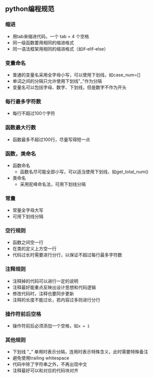## python编程规范

### 缩进

+ 用tab来缩进代码，一个 tab = 4 个空格
+ 同一级函数要用相同的缩进格式
+ 同一语法框架用相同的缩进格式（如if-elif-else）

### 变量命名

+ 普通的变量名采用全字母小写，可以使用下划线，如case_num=[]
+ 单词之间的分隔只允许使用下划线"_"作为分隔
+ 变量名可以包括字母、数字、下划线，但是数字不作为开头

### 每行最多字符数

+ 每行不超过100个字符

### 函数最大行数

+ 函数最多不超过100行，尽量写得短一点

### 函数，类命名

+ 函数命名
  + 函数名尽可能全部小写，可以适当使用下划线，如get_total_num()
+ 类命名
  + 采用驼峰命名法，可用下划线分隔

### 常量

+ 常量全字母大写
+ 可用下划线分隔

### 空行规则

+ 函数之间空一行
+ 在类的定义上方空一行
+ 代码过长时需要进行分行，以保证不超过每行最多字符数

### 注释规则

+ 注释掉的代码可以进行一定的说明
+ 注释最好能重点反映出设计思想和代码逻辑
+ 修改代码时，注释也要同步更新
+ 注释的长度不能过长，若内容过多则进行分行

### 操作符前后空格

+ 操作符前后必须添加一个空格，如`x = 1`

### 其他规则

+ 下划线 "_" 单用时表示分隔，连用时表示特殊含义，此时需要特殊备注
+ 避免使用trailing whitespace
+ 代码中除了字符串之外，不再出现中文
+ 注释最好可以和对应的代码块对齐


